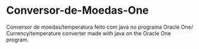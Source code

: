 # Conversor-de-Moedas-One
Conversor de moedas/temperatura feito com java no programa Oracle One/ Currency/temperature converter  made with java on the Oracle One program.

